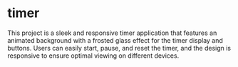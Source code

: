 # timer
This project is a sleek and responsive timer application that features an animated background with a frosted glass effect for the timer display and buttons. Users can easily start, pause, and reset the timer, and the design is responsive to ensure optimal viewing on different devices.
